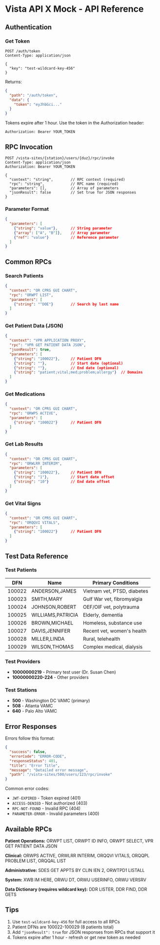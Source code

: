# Vista API X Mock - API Reference

## Authentication

### Get Token
```
POST /auth/token
Content-Type: application/json

{
  "key": "test-wildcard-key-456"
}
```

Returns:
```json
{
  "path": "/auth/token",
  "data": {
    "token": "eyJhbGci..."
  }
}
```

Tokens expire after 1 hour. Use the token in the Authorization header:
```
Authorization: Bearer YOUR_TOKEN
```

## RPC Invocation

```
POST /vista-sites/{station}/users/{duz}/rpc/invoke
Content-Type: application/json
Authorization: Bearer YOUR_TOKEN

{
  "context": "string",        // RPC context (required)
  "rpc": "string",            // RPC name (required)
  "parameters": [],           // Array of parameters
  "jsonResult": false         // Set true for JSON responses
}
```

### Parameter Format
```json
{
  "parameters": [
    {"string": "value"},      // String parameter
    {"array": ["A", "B"]},    // Array parameter
    {"ref": "value"}          // Reference parameter
  ]
}
```

## Common RPCs

### Search Patients
```json
{
  "context": "OR CPRS GUI CHART",
  "rpc": "ORWPT LIST",
  "parameters": [
    {"string": "^DOE"}        // Search by last name
  ]
}
```

### Get Patient Data (JSON)
```json
{
  "context": "VPR APPLICATION PROXY",
  "rpc": "VPR GET PATIENT DATA JSON",
  "jsonResult": true,
  "parameters": [
    {"string": "100022"},     // Patient DFN
    {"string": ""},           // Start date (optional)
    {"string": ""},           // End date (optional)
    {"string": "patient;vital;med;problem;allergy"}  // Domains
  ]
}
```

### Get Medications
```json
{
  "context": "OR CPRS GUI CHART",
  "rpc": "ORWPS ACTIVE",
  "parameters": [
    {"string": "100022"}      // Patient DFN
  ]
}
```

### Get Lab Results
```json
{
  "context": "OR CPRS GUI CHART",
  "rpc": "ORWLRR INTERIM",
  "parameters": [
    {"string": "100022"},     // Patient DFN
    {"string": "1"},          // Start date offset
    {"string": "10"}          // End date offset
  ]
}
```

### Get Vital Signs
```json
{
  "context": "OR CPRS GUI CHART",
  "rpc": "ORQQVI VITALS",
  "parameters": [
    {"string": "100022"}      // Patient DFN
  ]
}
```

## Test Data Reference

### Test Patients

| DFN | Name | Primary Conditions |
|-----|------|--------------------|
| 100022 | ANDERSON,JAMES | Vietnam vet, PTSD, diabetes |
| 100023 | SMITH,MARY | Gulf War vet, fibromyalgia |
| 100024 | JOHNSON,ROBERT | OEF/OIF vet, polytrauma |
| 100025 | WILLIAMS,PATRICIA | Elderly, dementia |
| 100026 | BROWN,MICHAEL | Homeless, substance use |
| 100027 | DAVIS,JENNIFER | Recent vet, women's health |
| 100028 | MILLER,LINDA | Rural, telehealth |
| 100029 | WILSON,THOMAS | Complex medical, dialysis |

### Test Providers

- **10000000219** - Primary test user (Dr. Susan Chen)
- **10000000220-224** - Other providers

### Test Stations

- **500** - Washington DC VAMC (primary)
- **508** - Atlanta VAMC
- **640** - Palo Alto VAMC

## Error Responses

Errors follow this format:
```json
{
  "success": false,
  "errorCode": "ERROR-CODE",
  "responseStatus": 401,
  "title": "Error Title",
  "message": "Detailed error message",
  "path": "/vista-sites/500/users/123/rpc/invoke"
}
```

Common error codes:
- `JWT-EXPIRED` - Token expired (401)
- `ACCESS-DENIED` - Not authorized (403)
- `RPC-NOT-FOUND` - Invalid RPC (404)
- `PARAMETER-ERROR` - Invalid parameters (400)

## Available RPCs

**Patient Operations:** ORWPT LIST, ORWPT ID INFO, ORWPT SELECT, VPR GET PATIENT DATA JSON

**Clinical:** ORWPS ACTIVE, ORWLRR INTERIM, ORQQVI VITALS, ORQQPL PROBLEM LIST, ORQQAL LIST

**Administrative:** SDES GET APPTS BY CLIN IEN 2, ORWTPD1 LISTALL

**System:** XWB IM HERE, ORWU DT, ORWU USERINFO, ORWU VERSRV

**Data Dictionary (requires wildcard key):** DDR LISTER, DDR FIND, DDR GETS

## Tips

1. Use `test-wildcard-key-456` for full access to all RPCs
2. Patient DFNs are 100022-100029 (8 patients total)
3. Add `"jsonResult": true` for JSON responses from RPCs that support it
4. Tokens expire after 1 hour - refresh or get new token as needed